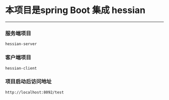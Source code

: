 # 本项目是spring Boot 集成 hessian
---

### 服务端项目
```$xslt
hessian-server
```
### 客户端项目
```$xslt
hessian-client
```
### 项目启动后访问地址
```$xslt
http://localhost:8092/test
```